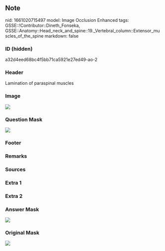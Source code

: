 ## Note
nid: 1661020715497
model: Image Occlusion Enhanced
tags: GSSE::!Contributor::Dineth_Fonseka, GSSE::Anatomy::Head_neck_and_spine::19._Vertebral_column::Extensor_muscles_of_the_spine
markdown: false

### ID (hidden)
a32d4eed68bc4f5bb71ca5921e27ed49-ao-2

### Header
Lamination of paraspinal muscles

### Image
<img src="tmpw52k4bm7.png">

### Question Mask
<img src="a32d4eed68bc4f5bb71ca5921e27ed49-ao-2-Q.svg">

### Footer


### Remarks


### Sources


### Extra 1


### Extra 2


### Answer Mask
<img src="a32d4eed68bc4f5bb71ca5921e27ed49-ao-2-A.svg">

### Original Mask
<img src="a32d4eed68bc4f5bb71ca5921e27ed49-ao-O.svg">
